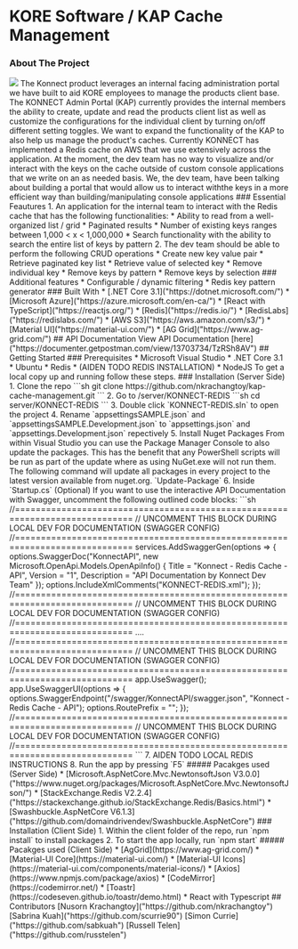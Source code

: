 # KORE Software / KAP Cache Management

<!-- ABOUT THE PROJECT -->

### About The Project

<img src="https://koresoftware.com/wp-content/uploads/2019/08/KONNECT_700.png"/>
The Konnect product leverages an internal facing administration portal we have built to aid KORE employees to manage the products client base. The KONNECT Admin Portal (KAP) currently provides the internal members the ability to create, update and read the products client list as well as customize the configurations for the individual client by turning on/off different setting toggles. We want to expand the functionality of the KAP to also help us manage the product's caches.
Currently KONNECT has implemented a Redis cache on AWS that we use extensively across the application. At the moment, the dev team has no way to visualize and/or interact with the keys on the cache outside of custom console applications that we write on an as needed basis. We, the dev team, have been talking about building a portal that would allow us to interact withthe keys in a more efficient way than building/manipulating console applications
### Essential Feautures
1. An application for the internal team to interact with the Redis cache that has the following functionalities:
    *  Ability to read from a well-organized list / grid
    *  Paginated results
        *  Number of existing keys ranges between 1,000 < x < 1,000,000
    *  Search functionality with the ability to search the entire list of keys by pattern
2. The dev team should be able to perform the following CRUD operations
    * Create new key value pair
    * Retrieve paginated key list
    * Retrieve value of selected key
    * Remove individual key
    * Remove keys by pattern
    * Remove keys by selection
### Additional features
* Configurable / dynamic filtering
* Redis key pattern generator
### Built With
* [.NET Core 3.1]("https://dotnet.microsoft.com/")
* [Microsoft Azure]("https://azure.microsoft.com/en-ca/")
* [React with TypeScript]("https://reactjs.org/")
* [Redis]("https://redis.io/")
* [RedisLabs]("https://redislabs.com/")
* [AWS S3]("https://aws.amazon.com/s3/")
* [Material UI]("https://material-ui.com/")
* [AG Grid]("https://www.ag-grid.com/")
## API Documentation
View API Documentation [here]("https://documenter.getpostman.com/view/13703734/TzRSh8AV")
<!-- GETTING STARTED -->
## Getting Started
### Prerequisites
* Microsoft Visual Studio
* .NET Core 3.1
* Ubuntu
* Redis
* (AIDEN TODO REDIS INSTALLATION)
* NodeJS
To get a local copy up and running follow these steps.
### Installation (Server Side)
1. Clone the repo
   ```sh
   git clone https://github.com/nkrachangtoy/kap-cache-management.git
   ```
2. Go to /server/KONNECT-REDIS
   ```sh
   cd server/KONNECT-REDIS
   ```
3. Double click `KONNECT-REDIS.sln` to open the project
4. Rename `appsettingsSAMPLE.json` and `appsettingsSAMPLE.Development.json` to `appsettings.json` and `appsettings.Development.json` repectively
5. Install Nuget Packages
   From within Visual Studio you can use the Package Manager Console to also update the packages. This has the benefit that any PowerShell scripts will be run as part of the update where as using NuGet.exe will not run them. The following command will update all packages in every project to the latest version available from nuget.org.
    `Update-Package`
6. Inside `Startup.cs` (Optional)
    If you want to use the interactive API Documentation with Swagger, uncomment the following outlined code blocks:
   ```sh
    //=============================================================================
    // UNCOMMENT THIS BLOCK DURING LOCAL DEV FOR DOCUMENTATION (SWAGGER CONFIG)
    //=============================================================================
    services.AddSwaggerGen(options =>
    {
        options.SwaggerDoc("KonnectAPI",
            new Microsoft.OpenApi.Models.OpenApiInfo()
            {
                Title = "Konnect - Redis Cache - API",
                Version = "1",
                Description = "API Documentation by Konnect Dev Team"
            });
        options.IncludeXmlComments("KONNECT-REDIS.xml");
    });
    //=============================================================================
    // UNCOMMENT THIS BLOCK DURING LOCAL DEV FOR DOCUMENTATION (SWAGGER CONFIG)
    //=============================================================================
    ....
    //=============================================================================
    // UNCOMMENT THIS BLOCK DURING LOCAL DEV FOR DOCUMENTATION (SWAGGER CONFIG)
    //=============================================================================
    app.UseSwagger();
    app.UseSwaggerUI(options =>
    {
        options.SwaggerEndpoint("/swagger/KonnectAPI/swagger.json", "Konnect - Redis Cache - API");
        options.RoutePrefix = "";
    });
    //=============================================================================
    // UNCOMMENT THIS BLOCK DURING LOCAL DEV FOR DOCUMENTATION (SWAGGER CONFIG)
    //=============================================================================
   ```
 7. AIDEN TODO LOCAL REDIS INSTRUCTIONS
 8. Run the app by pressing `F5`
##### Pacakges used (Server Side)
* [Microsoft.AspNetCore.Mvc.NewtonsoftJson V3.0.0]("https://www.nuget.org/packages/Microsoft.AspNetCore.Mvc.NewtonsoftJson/")
* [StackExchange.Redis V2.2.4]("https://stackexchange.github.io/StackExchange.Redis/Basics.html")
* [Swashbuckle.AspNetCore V6.1.3]("https://github.com/domaindrivendev/Swashbuckle.AspNetCore")
### Installation (Client Side)
1. Within the client folder of the repo, run `npm install` to install packages 
2. To start the app locally, run `npm start`
##### Pacakges used (Client Side)
* [AgGrid](https://www.ag-grid.com/)
* [Material-UI Core](https://material-ui.com/)
* [Material-UI Icons](https://material-ui.com/components/material-icons/)
* [Axios](https://www.npmjs.com/package/axios)
* [CodeMirror](https://codemirror.net/)
* [Toastr](https://codeseven.github.io/toastr/demo.html)
* React with Typescript
<!-- CONTACT -->
## Contributors
[Nusorn Krachangtoy]("https://github.com/nkrachangtoy")
[Sabrina Kuah]("https://github.com/scurrie90")
[Simon Currie]("https://github.com/sabkuah")
[Russell Telen]("https://github.com/russtelen")
